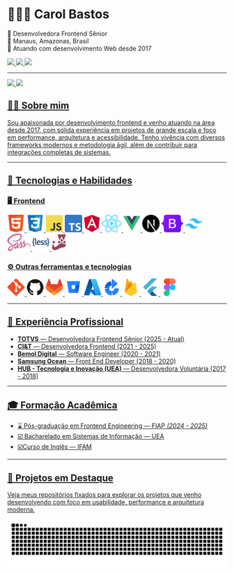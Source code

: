 # 👩🏻‍💻 Carol Bastos

🎯 Desenvolvedora Frontend Sênior <br>
📍 Manaus, Amazonas, Brasil  
📆 Atuando com desenvolvimento Web desde 2017  
<div> 
  <a href="https://www.linkedin.com/in/carol-bastos" target="_blank" rel="noopener noreferrer">
    <img src="https://img.shields.io/badge/-LinkedIn-%230077B5?style=for-the-badge&logo=linkedin&logoColor=white">
  </a> 
  <a href="mailto:bastoscarol292@gmail.com">
    <img src="https://img.shields.io/badge/gmail-D14836?&style=for-the-badge&logo=gmail&logoColor=white&link=mailto:bastoscarol292@gmail.com">
  </a>
  <a href="https://carolbastos.dev.br" target="_blank" rel="noopener noreferrer">
    <img src="https://img.shields.io/badge/Portfolio-FF5722?style=for-the-badge&logo=todoist&logoColor=white">
  </a> 
</div>

---
<!--github stats-->
<div style="display: inline">
   <a href="https://github.com/CarolBastos">
   <div style="display: inline_block">
      <img height="175em" src="https://github-readme-stats.vercel.app/api?username=CarolBastos&show_icons=true&theme=radical&layout=compact"/>
      <img height="175em" src="https://github-readme-stats.vercel.app/api/top-langs/?username=CarolBastos&layout=compact&theme=radical"/>
   </div>
</div>


## 🙋‍♀️ Sobre mim

Sou apaixonada por desenvolvimento frontend e venho atuando na área desde 2017, com sólida experiência em projetos de grande escala e foco em performance, arquitetura e acessibilidade. Tenho vivência com diversos frameworks modernos e metodologia ágil, além de contribuir para integrações completas de sistemas.

---

## 🚀 Tecnologias e Habilidades

### 🖥️ Frontend

<p>
  <img height="40" src="./imgs/html.png" alt="HTML5" />
  <img height="40" src="./imgs/css3-original.svg" alt="CSS3" />
  <img height="40" src="./imgs/js.svg" alt="JavaScript" />
  <img height="40" src="./imgs/typescript-original.png" alt="TypeScript" />
  <img height="40" src="imgs/angular.png" alt="Angular" />
  <img height="40" src="imgs/react.png" alt="React" />
  <img height="40" src="imgs/vuejs-original.svg" alt="Vue.js" />
  <img height="40" src="imgs/next.png" alt="Next.js" />
  <img height="40" src="imgs/bootstrap2.png" alt="Bootstrap" />
  <img height="40" src="imgs/tailwind.svg" alt="Tailwind CSS" />
  <img height="40" src="imgs/sass3.png" alt="SASS" />
  <img height="40" src="imgs/less.svg" alt="LESS" />
  <img height="40" src="imgs/jest.png" alt="Jest" /> 
</p>

### ⚙️ Outras ferramentas e tecnologias
<p> 
  <img height="40" src="imgs/git.svg" alt="Git" /> 
  <img height="40" src="imgs/github-original.svg" alt="GitHub" /> 
  <img height="40" src="imgs/gitlab.svg" alt="GitLab" /> 
  <img height="40" src="imgs/bitbucket.svg" alt="Bitbucket" /> 
  <img height="40" src="imgs/azure.svg" alt="Azure DevOps" /> 
  <img height="40" src="imgs/bamboo.png" alt="Bamboo" />
  <img height="40" src="imgs/firebase.svg" alt="Firebase" /> 
  <img height="40" src="imgs/flutter.svg" alt="Flutter" /> 
  <img height="40" src="imgs/figma.svg" alt="Figma" />
</p>

---

## 🏢 Experiência Profissional

- **TOTVS** — Desenvolvedora Frontend Sênior (2025 - Atual)
- **CI&T** — Desenvolvedora Frontend (2021 - 2025)
- **Bemol Digital** — Software Engineer (2020 - 2021)
- **Samsung Ocean** — Front End Developer (2018 - 2020)
- **HUB - Tecnologia e Inovação (UEA)** — Desenvolvedora Voluntária (2017 - 2018)

---

## 🎓 Formação Acadêmica

- ⌛ Pós-graduação em Frontend Engineering — FIAP *(2024 - 2025)*  
- ☑️ Bacharelado em Sistemas de Informação — UEA  
- ☑️Curso de Inglês — IFAM

---

## 📌 Projetos em Destaque

Veja meus repositórios fixados para explorar os projetos que venho desenvolvendo com foco em usabilidade, performance e arquitetura moderna.

<div>
  <picture>
    <source media="(prefers-color-scheme: dark)" srcset="https://raw.githubusercontent.com/CarolBastos/CarolBastos/output/github-contribution-grid-snake-dark.svg">
    <source media="(prefers-color-scheme: light)" srcset="https://raw.githubusercontent.com/CarolBastos/CarolBastos/output/github-contribution-grid-snake.svg">
    <img alt="github contribution grid snake animation" src="https://raw.githubusercontent.com/CarolBastos/CarolBastos/output/github-contribution-grid-snake.svg">
  </picture>
<div>


